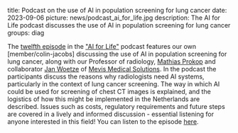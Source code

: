 title: Podcast on the use of AI in population screening for lung cancer
date: 2023-09-06
picture: news/podcast_ai_for_life.jpg
description: The AI for Life podcast discusses the use of AI in population screening for lung cancer
groups: diag


The [twelfth episode](https://podcasters.spotify.com/pod/show/briskr/episodes/Population-screening-for-lung-cancer-the-use-of-AI-in-mass-screening-e28or4a/a-aaa5959) in the ["AI for Life"](https://www.ru.nl/ai/society/ai-life-podcasts/) podcast features our own [member/colin-jacobs] discussing the use of AI in population screening for lung cancer, along with our Professor of radiology, [Mathias Prokop](https://www.radboudumc.nl/en/people/mathias-prokop) and collaborator [Jan Woetze](https://www.linkedin.com/in/woetzel/) of [Mevis Medical Solutions](https://www.mevis.de/en/).  In the podcast the participants discuss the reasons why radiologists need AI systems, particularly in the context of lung cancer screening. The way in which AI could be used for screening of chest CT images is explained, and the logistics of how this might be implemented in the Netherlands are described.  Issues such as costs, regulatory requirements and future steps are covered in a lively and informed discussion - essential listening for anyone interested in this field! You can listen to the episode [here](https://podcasters.spotify.com/pod/show/briskr/episodes/Population-screening-for-lung-cancer-the-use-of-AI-in-mass-screening-e28or4a/a-aaa5959).
